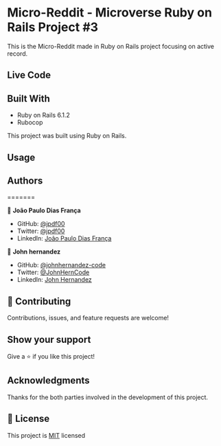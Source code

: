 # Micro-Reddit - Microverse Ruby on Rails Project #3

This is the Micro-Reddit made in Ruby on Rails project focusing on active record.


## Live Code


## Built With

- Ruby on Rails 6.1.2
- Rubocop

This project was built using Ruby on Rails.

## Usage


## Authors
=======

👤 **João Paulo Dias França**
- GitHub: [@jpdf00](https://github.com/jpdf00)
- Twitter: [@jpdf00](https://twitter.com/jpdf00)
- LinkedIn: [João Paulo Dias França](https://linkedin.com/linkedinhandle)

👤 **John hernandez**

- GitHub: [@johnhernandez-code](https://github.com/johnhernandez-code)
- Twitter: [@JohnHernCode](https://twitter.com/JohnHernCode)
- LinkedIn: [John Hernandez](https://www.linkedin.com/in/john-hernandez-56a7821b8/)
</p>

## 🤝 Contributing

Contributions, issues, and feature requests are welcome!

## Show your support

Give a ⭐️ if you like this project!

## Acknowledgments

Thanks for the both parties involved in the development of this project.

## 📝 License

This project is [MIT](LICENSE) licensed
